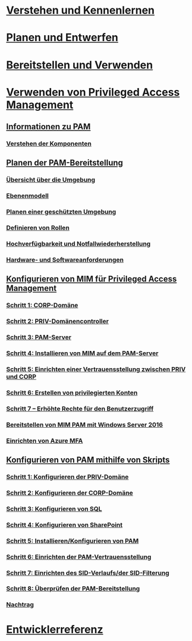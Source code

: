 # [Verstehen und Kennenlernen](/microsoft-identity-manager/understand-explore/microsoft-identity-manager-2016)
# [Planen und Entwerfen](/microsoft-identity-manager/plan-design/microsoft-identity-manager-2016-supported-platforms)
# [Bereitstellen und Verwenden](/microsoft-identity-manager/deploy-use/microsoft-identity-manager-deploy)
# [Verwenden von Privileged Access Management](privileged-identity-management-for-active-directory-domain-services.md)
## [Informationen zu PAM](privileged-identity-management-for-active-directory-domain-services.md)
### [Verstehen der Komponenten](principles-of-operation.md)
## [Planen der PAM-Bereitstellung](environment-overview.md)
### [Übersicht über die Umgebung](environment-overview.md)
### [Ebenenmodell](tier-model-for-partitioning-administrative-privileges.md)
### [Planen einer geschützten Umgebung](planning-bastion-environment.md)
### [Definieren von Rollen](defining-roles-for-pam.md)
### [Hochverfügbarkeit und Notfallwiederherstellung](high-availability-disaster-recovery-considerations-bastion-environment.md)
### [Hardware- und Softwareanforderungen](hardware-software-requirements.md)
## [Konfigurieren von MIM für Privileged Access Management](configuring-mim-environment-for-pam.md)
### [Schritt 1: CORP-Domäne](step-1-prepare-corp-domain.md)
### [Schritt 2: PRIV-Domänencontroller](step-2-prepare-priv-domain-controller.md)
### [Schritt 3: PAM-Server](step-3-prepare-pam-server.md)
### [Schritt 4: Installieren von MIM auf dem PAM-Server](step-4-install-mim-components-on-pam-server.md)
### [Schritt 5: Einrichten einer Vertrauensstellung zwischen PRIV und CORP](step-5-establish-trust-between-priv-corp-forests.md)
### [Schritt 6: Erstellen von privilegierten Konten](step-6-transition-group-to-pam.md)
### [Schritt 7 – Erhöhte Rechte für den Benutzerzugriff](step-7-elevate-user-access.md)
### [Bereitstellen von MIM PAM mit Windows Server 2016](deploy-pam-with-windows-server-2016.md)
### [Einrichten von Azure MFA](use-azure-mfa-for-activation.md)
## [Konfigurieren von PAM mithilfe von Skripts](sp1-pam-configure-using-scripts.md)
### [Schritt 1: Konfigurieren der PRIV-Domäne](sp1-step1-configuring-priv-domain.md)
### [Schritt 2: Konfigurieren der CORP-Domäne](sp1-step2-configuring-corp-domain.md)
### [Schritt 3: Konfigurieren von SQL](sp1-step3-installing-configuring-sql.md)
### [Schritt 4: Konfigurieren von SharePoint](sp1-step4-configuring-sharepoint.md)
### [Schritt 5: Installieren/Konfigurieren von PAM](sp1-step5-configuring-pam.md)
### [Schritt 6: Einrichten der PAM-Vertrauensstellung](sp1-step6-setup-pam-trust.md)
### [Schritt 7: Einrichten des SID-Verlaufs/der SID-Filterung](sp1-step7-setup-sidhistory-sidfiltering.md)
### [Schritt 8: Überprüfen der PAM-Bereitstellung](sp1-step8-pam-deployment-verification.md)
### [Nachtrag](sp1-pam-deployment-addendum.md)
# [Entwicklerreferenz](/microsoft-identity-manager/reference/microsoft-identity-manager-2016-developer-reference)
